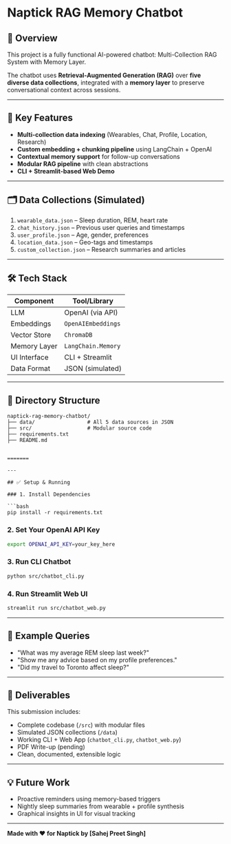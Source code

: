 # Naptick RAG Memory Chatbot

## 🚀 Overview

This project is a fully functional AI-powered chatbot: Multi-Collection RAG System with Memory Layer.

The chatbot uses **Retrieval-Augmented Generation (RAG)** over **five diverse data collections**, integrated with a **memory layer** to preserve conversational context across sessions.

---


## 🧠 Key Features

- **Multi-collection data indexing** (Wearables, Chat, Profile, Location, Research)
- **Custom embedding + chunking pipeline** using LangChain + OpenAI
- **Contextual memory support** for follow-up conversations
- **Modular RAG pipeline** with clean abstractions
- **CLI + Streamlit-based Web Demo**

---

## 🗂️ Data Collections (Simulated)

1. `wearable_data.json` – Sleep duration, REM, heart rate
2. `chat_history.json` – Previous user queries and timestamps
3. `user_profile.json` – Age, gender, preferences
4. `location_data.json` – Geo-tags and timestamps
5. `custom_collection.json` – Research summaries and articles

---

## 🛠️ Tech Stack

| Component     | Tool/Library            |
|---------------|-------------------------|
| LLM           | OpenAI (via API)
| Embeddings    | `OpenAIEmbeddings`      |
| Vector Store  | `ChromaDB`              |
| Memory Layer  | `LangChain.Memory`      |
| UI Interface  | CLI + Streamlit         |
| Data Format   | JSON (simulated)        |

---

## 🧩 Directory Structure

```
naptick-rag-memory-chatbot/
├── data/                 # All 5 data sources in JSON
├── src/                  # Modular source code
├── requirements.txt
├── README.md


=======

---

## ✅ Setup & Running

### 1. Install Dependencies

```bash
pip install -r requirements.txt
```

### 2. Set Your OpenAI API Key

```bash
export OPENAI_API_KEY=your_key_here
```

### 3. Run CLI Chatbot

```bash
python src/chatbot_cli.py
```

### 4. Run Streamlit Web UI

```bash
streamlit run src/chatbot_web.py
```

---

## 🧠 Example Queries

- "What was my average REM sleep last week?"
- "Show me any advice based on my profile preferences."
- "Did my travel to Toronto affect sleep?"

---

## 📄 Deliverables

This submission includes:

- Complete codebase (`/src`) with modular files
- Simulated JSON collections (`/data`)
- Working CLI + Web App (`chatbot_cli.py`, `chatbot_web.py`)
- PDF Write-up (pending)
- Clean, documented, extensible logic

---

## 💡 Future Work

- Proactive reminders using memory-based triggers
- Nightly sleep summaries from wearable + profile synthesis
- Graphical insights in UI for visual tracking


---

**Made with ❤️ for Naptick by [Sahej Preet Singh]**
